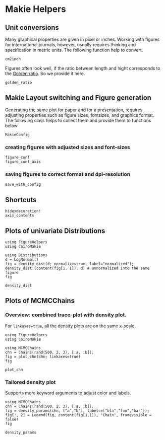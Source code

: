 # Makie Helpers

## Unit conversions
Many graphical properties are given in pixel or inches.
Working with figures for international journals, however, usually requires
thinking and specification in metric units. 
The following function help to convert.

```@docs
cm2inch
```

Figures often look well, if the ratio between length and hight corresponds
to the [Golden ratio](https://en.wikipedia.org/wiki/Golden_ratio). 
So we provide it here.

```@docs
golden_ratio
```

## Makie Layout switching and Figure generation

Generating the same plot for paper and for a presentation, requires adjusting
properties such as figure sizes, fontsizes, and graphics format.
The following class helps to collect them and provide them to functions below
```@docs
MakieConfig
```

### creating figures with adjusted sizes and font-sizes

```@docs
figure_conf
figure_conf_axis
```
### saving figures to correct format and dpi-resolution

```@docs
save_with_config
```

## Shortcuts
```@docs
hidexdecoration!
axis_contents
```

## Plots of univariate Distributions

```@setup doc
using FigureHelpers
using CairoMakie
```
```@example doc
using Distributions
d = LogNormal()
fig = density_dist(d; normalize=true, label="normalized");
density_dist!(content(fig[1, 1]), d) # unnormalized into the same figure
fig
```

```@docs
density_dist
```

## Plots of MCMCChains
### Overview: combined trace-plot with density plot.
For `linkaxes=true`, all the density plots are on the same x-scale.

```@setup doc
using FigureHelpers
using CairoMakie
```
```@example doc
using MCMCChains
chn = Chains(rand(500, 2, 3), [:a, :b]);
fig = plot_chn(chn; linkaxes=true)
fig
```

```@docs
plot_chn
```

### Tailored density plot
Supports more keyword arguments to adjust color and labels.

```@example doc
using MCMCChains
chn = Chains(rand(500, 2, 3), [:a, :b]);
fig = density_params(chn, ["a","b"], labels=["bla","foo","bar"]);
fig[:, 2] = Legend(fig, content(fig[1,1]), "Chain", framevisible = false)
fig
```

```@docs
density_params
```

